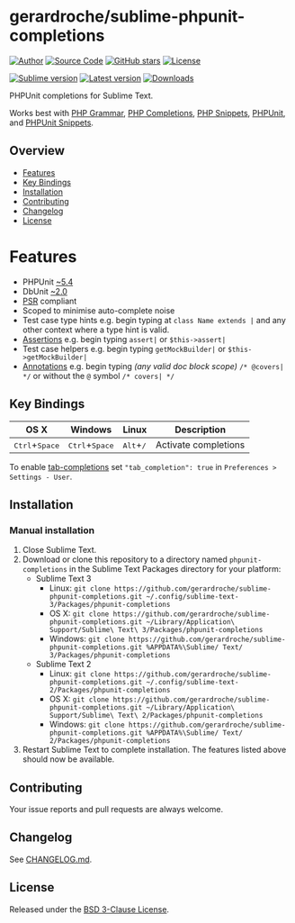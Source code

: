 # gerardroche/sublime-phpunit-completions

[![Author](http://img.shields.io/badge/author-@gerardroche-blue.svg?style=flat)](https://twitter.com/gerardroche)
[![Source Code](https://img.shields.io/badge/source-GitHub-blue.svg?style=flat)](https://github.com/gerardroche/sublime-phpunit-completions)
[![GitHub stars](https://img.shields.io/github/stars/gerardroche/sublime-phpunit-completions.svg?style=flat)](https://github.com/gerardroche/sublime-phpunit-completions/stargazers)
[![License](https://img.shields.io/badge/license-BSD--3-blue.svg?style=flat)](https://raw.githubusercontent.com/gerardroche/sublime-phpunit-completions/master/LICENSE)

[![Sublime version](https://img.shields.io/badge/sublime-v2|v3-lightgrey.svg?style=flat)](http://sublimetext.com)
[![Latest version](https://img.shields.io/github/tag/gerardroche/sublime-phpunit-completions.svg?maxAge=2592000?style=flat&label=release)](https://github.com/gerardroche/sublime-phpunit-completions/tags)
[![Downloads](https://img.shields.io/packagecontrol/dt/phpunit-completions.svg?maxAge=2592000?style=flat)](https://packagecontrol.io/packages/phpunit-completions)

PHPUnit completions for Sublime Text.

Works best with [PHP Grammar], [PHP Completions], [PHP Snippets], [PHPUnit], and [PHPUnit Snippets].

## Overview

* [Features](#features)
* [Key Bindings](#key-bindings)
* [Installation](#installation)
* [Contributing](#contributing)
* [Changelog](#changelog)
* [License](#license)

# Features

* PHPUnit [~5.4](http://semver.org)
* DbUnit [~2.0](http://semver.org)
* [PSR](http://www.php-fig.org) compliant
* Scoped to minimise auto-complete noise
* Test case type hints e.g. begin typing at `class Name extends |` and any other context where a type hint is valid.
* [Assertions](https://phpunit.de/manual/current/en/appendixes.assertions.html) e.g. begin typing `assert|` or `$this->assert|`
* Test case helpers e.g. begin typing `getMockBuilder|` or `$this->getMockBuilder|`
* [Annotations](https://phpunit.de/manual/current/en/appendixes.annotations.html) e.g. begin typing _(any valid doc block scope)_ `/* @covers| */` or without the `@` symbol `/* covers| */`

## Key Bindings

| OS X | Windows | Linux | Description |
|------|---------|-------|-------------|
| <kbd>Ctrl</kbd>+<kbd>Space</kbd> | <kbd>Ctrl</kbd>+<kbd>Space</kbd> | <kbd>Alt</kbd>+<kbd>/</kbd> | Activate completions |

To enable [tab-completions](http://docs.sublimetext.info/en/latest/extensibility/completions.html#tab-completed-completions) set `"tab_completion": true` in `Preferences > Settings - User`.

## Installation

### Manual installation

1. Close Sublime Text.
2. Download or clone this repository to a directory named `phpunit-completions` in the Sublime Text Packages directory for your platform:
    * Sublime Text 3
        - Linux: `git clone https://github.com/gerardroche/sublime-phpunit-completions.git ~/.config/sublime-text-3/Packages/phpunit-completions`
        - OS X: `git clone https://github.com/gerardroche/sublime-phpunit-completions.git ~/Library/Application\ Support/Sublime\ Text\ 3/Packages/phpunit-completions`
        - Windows: `git clone https://github.com/gerardroche/sublime-phpunit-completions.git %APPDATA%\Sublime/ Text/ 3/Packages/phpunit-completions`
    * Sublime Text 2
        - Linux: `git clone https://github.com/gerardroche/sublime-phpunit-completions.git ~/.config/sublime-text-2/Packages/phpunit-completions`
        - OS X: `git clone https://github.com/gerardroche/sublime-phpunit-completions.git ~/Library/Application\ Support/Sublime\ Text\ 2/Packages/phpunit-completions`
        - Windows: `git clone https://github.com/gerardroche/sublime-phpunit-completions.git %APPDATA%\Sublime/ Text/ 2/Packages/phpunit-completions`
3. Restart Sublime Text to complete installation. The features listed above should now be available.

## Contributing

Your issue reports and pull requests are always welcome.

## Changelog

See [CHANGELOG.md](CHANGELOG.md).

## License

Released under the [BSD 3-Clause License](LICENSE).

[PHP Grammar]: https://packagecontrol.io/packages/php-grammar
[PHP Completions]: https://packagecontrol.io/packages/PHP%20Completions%20Kit
[PHP Snippets]: https://packagecontrol.io/packages/php-snippets
[PHPUnit]: https://github.com/gerardroche/sublime-phpunit
[PHPUnit Completions]: https://github.com/gerardroche/sublime-phpunit-completions
[PHPUnit Snippets]: https://github.com/gerardroche/sublime-phpunit-snippets
